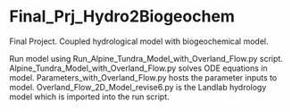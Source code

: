 # Final_Prj_Hydro2Biogeochem
Final Project. Coupled hydrological model with biogeochemical model.

Run model using Run_Alpine_Tundra_Model_with_Overland_Flow.py script. Alpine_Tundra_Model_with_Overland_Flow.py solves ODE equations in model. Parameters_with_Overland_Flow.py hosts the parameter inputs to model. Overland_Flow_2D_Model_revise6.py is the Landlab hydrology model which is imported into the run script.

